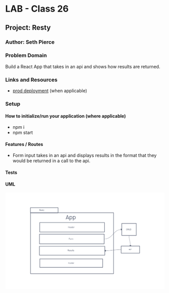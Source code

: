 # LAB - Class 26

## Project: Resty

### Author: Seth Pierce

### Problem Domain

Build a React App that takes in an api and shows how results are returned.

### Links and Resources

- [prod deployment](https://lab04-api-server.onrender.com) (when applicable)

### Setup

#### How to initialize/run your application (where applicable)

- npm i
- npm start

#### Features / Routes

- Form input takes in an api and displays results in the format that they would be returned in a call to the api.

#### Tests

#### UML

![UML](./assets/Lab-26.png)
